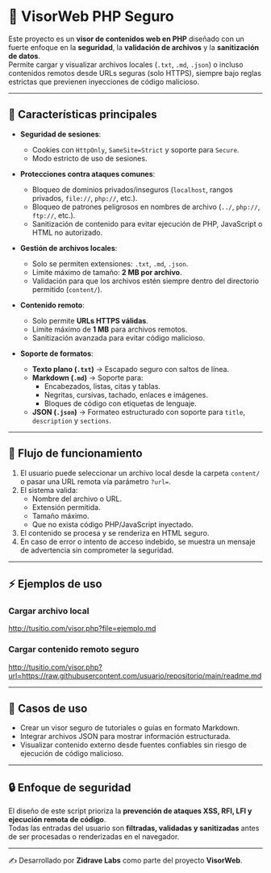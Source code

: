 # 📖 VisorWeb PHP Seguro

Este proyecto es un **visor de contenidos web en PHP** diseñado con un fuerte enfoque en la **seguridad**, la **validación de archivos** y la **sanitización de datos**.  
Permite cargar y visualizar archivos locales (`.txt`, `.md`, `.json`) o incluso contenidos remotos desde URLs seguras (solo HTTPS), siempre bajo reglas estrictas que previenen inyecciones de código malicioso.

---

## 🔐 Características principales

- **Seguridad de sesiones**:
  - Cookies con `HttpOnly`, `SameSite=Strict` y soporte para `Secure`.
  - Modo estricto de uso de sesiones.

- **Protecciones contra ataques comunes**:
  - Bloqueo de dominios privados/inseguros (`localhost`, rangos privados, `file://`, `php://`, etc.).
  - Bloqueo de patrones peligrosos en nombres de archivo (`../`, `php://`, `ftp://`, etc.).
  - Sanitización de contenido para evitar ejecución de PHP, JavaScript o HTML no autorizado.

- **Gestión de archivos locales**:
  - Solo se permiten extensiones: `.txt`, `.md`, `.json`.
  - Límite máximo de tamaño: **2 MB por archivo**.
  - Validación para que los archivos estén siempre dentro del directorio permitido (`content/`).

- **Contenido remoto**:
  - Solo permite **URLs HTTPS válidas**.
  - Límite máximo de **1 MB** para archivos remotos.
  - Sanitización avanzada para evitar código malicioso.

- **Soporte de formatos**:
  - **Texto plano (`.txt`)** → Escapado seguro con saltos de línea.
  - **Markdown (`.md`)** → Soporte para:
    - Encabezados, listas, citas y tablas.
    - Negritas, cursivas, tachado, enlaces e imágenes.
    - Bloques de código con etiquetas de lenguaje.
  - **JSON (`.json`)** → Formateo estructurado con soporte para `title`, `description` y `sections`.

---

## 🚀 Flujo de funcionamiento

1. El usuario puede seleccionar un archivo local desde la carpeta `content/` o pasar una URL remota vía parámetro `?url=`.
2. El sistema valida:
   - Nombre del archivo o URL.
   - Extensión permitida.
   - Tamaño máximo.
   - Que no exista código PHP/JavaScript inyectado.
3. El contenido se procesa y se renderiza en HTML seguro.
4. En caso de error o intento de acceso indebido, se muestra un mensaje de advertencia sin comprometer la seguridad.

---

## ⚡ Ejemplos de uso

### Cargar archivo local

http://tusitio.com/visor.php?file=ejemplo.md

### Cargar contenido remoto seguro

http://tusitio.com/visor.php?url=https://raw.githubusercontent.com/usuario/repositorio/main/readme.md


---

## 📌 Casos de uso

- Crear un visor seguro de tutoriales o guías en formato Markdown.
- Integrar archivos JSON para mostrar información estructurada.
- Visualizar contenido externo desde fuentes confiables sin riesgo de ejecución de código malicioso.

---

## 🔒 Enfoque de seguridad

El diseño de este script prioriza la **prevención de ataques XSS, RFI, LFI y ejecución remota de código**.  
Todas las entradas del usuario son **filtradas, validadas y sanitizadas** antes de ser procesadas o renderizadas en el navegador.

---

✍️ Desarrollado por **Zidrave Labs** como parte del proyecto **VisorWeb**.
